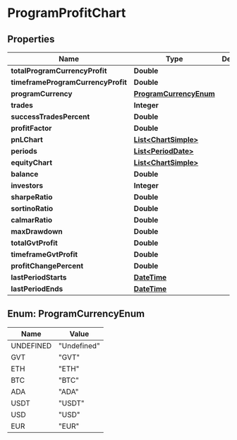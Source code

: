 
# ProgramProfitChart

## Properties
Name | Type | Description | Notes
------------ | ------------- | ------------- | -------------
**totalProgramCurrencyProfit** | **Double** |  |  [optional]
**timeframeProgramCurrencyProfit** | **Double** |  |  [optional]
**programCurrency** | [**ProgramCurrencyEnum**](#ProgramCurrencyEnum) |  |  [optional]
**trades** | **Integer** |  |  [optional]
**successTradesPercent** | **Double** |  |  [optional]
**profitFactor** | **Double** |  |  [optional]
**pnLChart** | [**List&lt;ChartSimple&gt;**](ChartSimple.md) |  |  [optional]
**periods** | [**List&lt;PeriodDate&gt;**](PeriodDate.md) |  |  [optional]
**equityChart** | [**List&lt;ChartSimple&gt;**](ChartSimple.md) |  |  [optional]
**balance** | **Double** |  |  [optional]
**investors** | **Integer** |  |  [optional]
**sharpeRatio** | **Double** |  |  [optional]
**sortinoRatio** | **Double** |  |  [optional]
**calmarRatio** | **Double** |  |  [optional]
**maxDrawdown** | **Double** |  |  [optional]
**totalGvtProfit** | **Double** |  |  [optional]
**timeframeGvtProfit** | **Double** |  |  [optional]
**profitChangePercent** | **Double** |  |  [optional]
**lastPeriodStarts** | [**DateTime**](DateTime.md) |  |  [optional]
**lastPeriodEnds** | [**DateTime**](DateTime.md) |  |  [optional]


<a name="ProgramCurrencyEnum"></a>
## Enum: ProgramCurrencyEnum
Name | Value
---- | -----
UNDEFINED | &quot;Undefined&quot;
GVT | &quot;GVT&quot;
ETH | &quot;ETH&quot;
BTC | &quot;BTC&quot;
ADA | &quot;ADA&quot;
USDT | &quot;USDT&quot;
USD | &quot;USD&quot;
EUR | &quot;EUR&quot;



